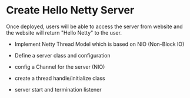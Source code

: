 # Create Hello Netty Server

Once deployed, users will be able to access the server from website and the website will return "Hello Netty" to the user.

- Implement Netty Thread Model which is based on NIO (Non-Block IO)

- Define a server class and configuration
- config a Channel for the server (NIO)
- create a thread handle/initialize class
- server start and termination listener
